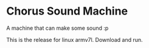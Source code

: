 # Chorus Sound Machine

A machine that can make some sound :p

This is the release for linux armv7l. Download and run.
